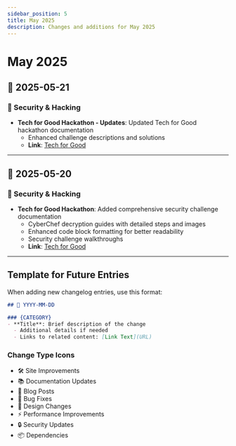 ```yaml
---
sidebar_position: 5
title: May 2025
description: Changes and additions for May 2025
---
```


# May 2025

## 📅 2025-05-21

### 🔧 Security & Hacking

- **Tech for Good Hackathon - Updates**: Updated Tech for Good hackathon documentation
  - Enhanced challenge descriptions and solutions
  - **Link**: [Tech for Good](/docs/hacker/techforgood)

---

## 📅 2025-05-20

### 🔧 Security & Hacking  

- **Tech for Good Hackathon**: Added comprehensive security challenge documentation
  - CyberChef decryption guides with detailed steps and images
  - Enhanced code block formatting for better readability
  - Security challenge walkthroughs
  - **Link**: [Tech for Good](/docs/hacker/techforgood)

---

## Template for Future Entries

When adding new changelog entries, use this format:

```markdown
## 📅 YYYY-MM-DD

### {CATEGORY}
- **Title**: Brief description of the change
  - Additional details if needed
  - Links to related content: [Link Text](URL)
```

### Change Type Icons

- 🛠️ Site Improvements
- 📚 Documentation Updates
- 📝 Blog Posts
- 🔧 Bug Fixes
- 🎨 Design Changes
- ⚡ Performance Improvements
- 🔒 Security Updates
- 📦 Dependencies
